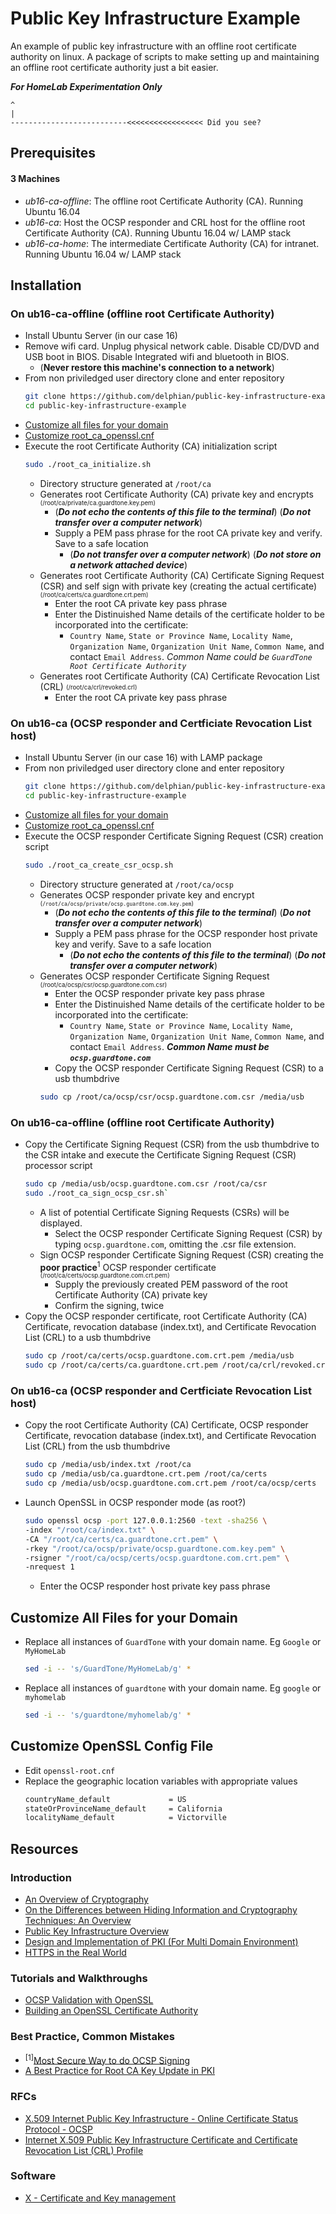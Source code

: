 # Public Key Infrastructure Example
An example of public key infrastructure with an offline root certificate authority on linux. A package of scripts to make setting up and maintaining an offline root certificate authority just a bit easier.

__***For HomeLab Experimentation Only***__
```
^
|
--------------------------<<<<<<<<<<<<<<<<< Did you see?
```

## Prerequisites

#### 3 Machines
 - *ub16-ca-offline*: The offline root Certificate Authority (CA). Running Ubuntu 16.04
 - *ub16-ca*: Host the OCSP responder and CRL host for the offline root Certificate Authority (CA). Running Ubuntu 16.04 w/ LAMP stack
 - *ub16-ca-home*: The intermediate Certificate Authority (CA) for intranet. Running Ubuntu 16.04 w/ LAMP stack
 
## Installation

### On ub16-ca-offline (offline root Certificate Authority)
* Install Ubuntu Server (in our case 16)
* Remove wifi card. Unplug physical network cable. Disable CD/DVD and USB boot in BIOS. Disable Integrated wifi and bluetooth in BIOS.
  * (__Never restore this machine's connection to a network__)
* From non priviledged user directory clone and enter repository
    ```bash
    git clone https://github.com/delphian/public-key-infrastructure-example.git
    cd public-key-infrastructure-example
    ```
* [Customize all files for your domain](https://github.com/delphian/public-key-infrastructure-example/blob/master/README.md#customize-all-files-for-your-domain)
* [Customize root_ca_openssl.cnf](https://github.com/delphian/public-key-infrastructure-example/blob/master/README.md#customize-openssl-config-file)
* Execute the root Certificate Authority (CA) initialization script
    ```bash
    sudo ./root_ca_initialize.sh
    ```
  * Directory structure generated at `/root/ca`
  * Generates root Certificate Authority (CA) private key and encrypts <sub><sup>(/root/ca/private/ca.guardtone.key.pem)</sup></sub>
    * (__*Do not echo the contents of this file to the terminal*__) (__*Do not transfer over a computer network*__)
    * Supply a PEM pass phrase for the root CA private key and verify. Save to a safe location
      * (__*Do not transfer over a computer network*__) (__*Do not store on a network attached device*__)
  * Generates root Certificate Authority (CA) Certificate Signing Request (CSR) and self sign with private key (creating the actual certificate) <sub><sup>(/root/ca/certs/ca.guardtone.crt.pem)</sup></sub>
    * Enter the root CA private key pass phrase
    * Enter the Distinuished Name details of the certificate holder to be incorporated into the certificate:
      * `Country Name`, `State or Province Name`, `Locality Name`, `Organization Name`, `Organization Unit Name`, `Common Name`, and contact `Email Address`. *Common Name could be `GuardTone Root Certificate Authority`*
  * Generates root Certificate Authority (CA) Certificate Revocation List (CRL) <sub><sup>(/root/ca/crl/revoked.crl)</sup></sub>
    * Enter the root CA private key pass phrase

### On ub16-ca (OCSP responder and Certficiate Revocation List host)
* Install Ubuntu Server (in our case 16) with LAMP package
* From non priviledged user directory clone and enter repository
    ```bash
    git clone https://github.com/delphian/public-key-infrastructure-example.git
    cd public-key-infrastructure-example
    ```
* [Customize all files for your domain](https://github.com/delphian/public-key-infrastructure-example/blob/master/README.md#customize-all-files-for-your-domain)
* [Customize root_ca_openssl.cnf](https://github.com/delphian/public-key-infrastructure-example/blob/master/README.md#customize-openssl-config-file)
* Execute the OCSP responder Certificate Signing Request (CSR) creation script
    ```bash
    sudo ./root_ca_create_csr_ocsp.sh
    ```
  * Directory structure generated at `/root/ca/ocsp`
  * Generates OCSP responder private key and encrypt <sub><sup>(`/root/ca/ocsp/private/ocsp.guardtone.com.key.pem`)</sup></sub>
    * (__*Do not echo the contents of this file to the terminal*__) (__*Do not transfer over a computer network*__)
    * Supply a PEM pass phrase for the OCSP responder host private key and verify. Save to a safe location
      * (__*Do not echo the contents of this file to the terminal*__) (__*Do not transfer over a computer network*__)
  * Generates OCSP responder Certificate Signing Request <sub><sup>(/root/ca/ocsp/csr/ocsp.guardtone.com.csr)</sup></sub>
    * Enter the OCSP responder private key pass phrase
    * Enter the Distinuished Name details of the certificate holder to be incorporated into the certificate:
      * `Country Name`, `State or Province Name`, `Locality Name`, `Organization Name`, `Organization Unit Name`, `Common Name`, and contact `Email Address`. __*Common Name must be `ocsp.guardtone.com`*__
    * Copy the OCSP responder Certificate Signing Request (CSR) to a usb thumbdrive
    ```bash
    sudo cp /root/ca/ocsp/csr/ocsp.guardtone.com.csr /media/usb
    ```

### On ub16-ca-offline (offline root Certificate Authority)
* Copy the Certificate Signing Request (CSR) from the usb thumbdrive to the CSR intake and execute the Certificate Signing Request (CSR) processor script
    ```bash
    sudo cp /media/usb/ocsp.guardtone.com.csr /root/ca/csr
    sudo ./root_ca_sign_ocsp_csr.sh`
    ````
  * A list of potential Certificate Signing Requests (CSRs) will be displayed.
    * Select the OCSP responder Certificate Signing Request (CSR) by typing `ocsp.guardtone.com`, omitting the .csr file extension.
  * Sign OCSP responder Certificate Signing Request (CSR) creating the __poor practice__<sup>1</sup> OCSP responder certificate <sub><sup>(/root/ca/certs/ocsp.guardtone.com.crt.pem)</sup></sub>
    * Supply the previously created PEM password of the root Certificate Authority (CA) private key
    * Confirm the signing, twice
* Copy the OCSP responder certificate, root Certificate Authority (CA) Certificate, revocation database (index.txt), and Certificate Revocation List (CRL) to a usb thumbdrive
    ```bash
    sudo cp /root/ca/certs/ocsp.guardtone.com.crt.pem /media/usb
    sudo cp /root/ca/certs/ca.guardtone.crt.pem /root/ca/crl/revoked.crl /root/ca/index.txt /media/usb
    ```

### On ub16-ca (OCSP responder and Certficiate Revocation List host)
* Copy the root Certificate Authority (CA) Certificate, OCSP responder Certificate, revocation database (index.txt), and Certificate Revocation List (CRL) from the usb thumbdrive
    ```bash
    sudo cp /media/usb/index.txt /root/ca
    sudo cp /media/usb/ca.guardtone.crt.pem /root/ca/certs
    sudo cp /media/usb/ocsp.guardtone.com.crt.pem /root/ca/ocsp/certs
    ```
* Launch OpenSSL in OCSP responder mode (as root?)
    ```bash
    sudo openssl ocsp -port 127.0.0.1:2560 -text -sha256 \
    -index "/root/ca/index.txt" \
    -CA "/root/ca/certs/ca.guardtone.crt.pem" \
    -rkey "/root/ca/ocsp/private/ocsp.guardtone.com.key.pem" \
    -rsigner "/root/ca/ocsp/certs/ocsp.guardtone.com.crt.pem" \
    -nrequest 1
    ```
  * Enter the OCSP responder host private key pass phrase

## Customize All Files for your Domain
* Replace all instances of `GuardTone` with your domain name. Eg `Google` or `MyHomeLab`
    ```bash
    sed -i -- 's/GuardTone/MyHomeLab/g' *
    ```
* Replace all instances of `guardtone` with your domain name. Eg `google` or `myhomelab`
    ```bash
    sed -i -- 's/guardtone/myhomelab/g' *
    ```

## Customize OpenSSL Config File
* Edit `openssl-root.cnf`
* Replace the geographic location variables with appropriate values
    ```bash
    countryName_default             = US
    stateOrProvinceName_default     = California
    localityName_default            = Victorville
    ```

## Resources

### Introduction
* [An Overview of Cryptography](https://www.cs.princeton.edu/~chazelle/courses/BIB/overview-crypto.pdf)
* [On the Differences between Hiding Information and Cryptography Techniques: An Overview](https://scialert.net/fulltextmobile/?doi=jas.2010.1650.1655)
* [Public Key Infrastructure
Overview](http://highsecu.free.fr/db/outils_de_securite/cryptographie/pki/publickey.pdf)
* [Design and Implementation of PKI (For Multi Domain
Environment)](https://pdfs.semanticscholar.org/cfb9/77539d4a214766adc3a4a56f57a5a464b9cf.pdf)
* [HTTPS in the Real World](https://robertheaton.com/2018/11/28/https-in-the-real-world/)

### Tutorials and Walkthroughs
* [OCSP Validation with OpenSSL](https://akshayranganath.github.io/OCSP-Validation-With-Openssl/)
* [Building an OpenSSL Certificate Authority](https://devcentral.f5.com/s/articles/building-an-openssl-certificate-authority-introduction-and-design-considerations-for-elliptical-curves-27720)

### Best Practice, Common Mistakes
* <sup>[1]</sup>[Most Secure Way to do OCSP Signing](https://security.stackexchange.com/questions/15564/what-is-the-most-secure-way-to-do-ocsp-signing-without-creating-validation-loops)
* [A Best Practice for Root CA Key Update in PKI](https://link.springer.com/content/pdf/10.1007%2F978-3-540-24852-1_20.pdf)

### RFCs
* [X.509 Internet Public Key Infrastructure - Online Certificate Status Protocol - OCSP](https://tools.ietf.org/html/rfc6960)
* [Internet X.509 Public Key Infrastructure Certificate and Certificate Revocation List (CRL) Profile](https://tools.ietf.org/html/rfc5280)

### Software
* [X - Certificate and Key management](https://www.hohnstaedt.de/xca/)
